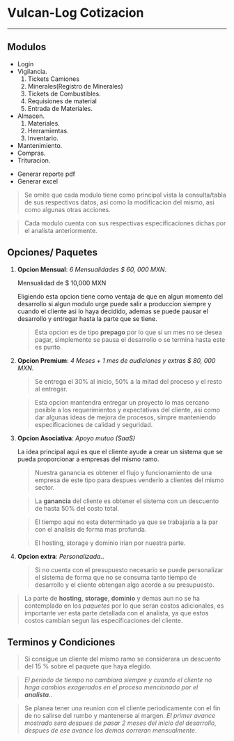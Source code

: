 # Vulcan-Log Cotizacion
------------
## Modulos
- Login
- Vigilancia.
    1. Tickets Camiones
    2. Minerales(Registro de Minerales)
    3. Tickets de Combustibles.
    4. Requisiones de material
    5. Entrada de Materiales.
- Almacen.
    1. Materiales.
    2. Herramientas.
    3. Inventario.
- Mantenimiento.
- Compras.
- Trituracion.
+ Generar reporte pdf
+ Generar excel
> Se omite que cada modulo tiene como principal vista la consulta/tabla de sus respectivos datos, asi como la modificacion del mismo, asi como algunas otras acciones.

> Cada modulo cuenta con sus respectivas especificaciones dichas por el analista anteriormente.
## Opciones/ Paquetes
1. **Opcion Mensual**: *6 Mensualidades $ 60, 000 MXN*.
    
    Mensualidad de $ 10,000 MXN

    Eligiendo esta opcion tiene como ventaja de que en algun momento del desarrollo si algun modulo urge puede salir a produccion siempre y cuando el cliente asi lo haya decidido, ademas se puede pausar el desarrollo y entregar hasta la parte que se tiene.
    
    > Esta opcion es de tipo **prepago** por lo que si un mes no se desea pagar, simplemente se pausa el desarrollo o se termina hasta este es punto.
2. **Opcion Premium**: *4 Meses + 1 mes de audiciones y extras $ 80, 000 MXN*.
    > Se entrega el 30% al inicio, 50% a la mitad del proceso y el resto al entregar.

    > Esta opcion mantendra entregar un proyecto lo mas cercano posible a los requerimientos y expectativas del cliente, asi como dar algunas ideas de mejora de procesos, simpre manteniendo especificaciones de calidad y seguridad.
3. **Opcion Asociativa**: *Apoyo mutuo (SaaS)*
    
    La idea principal aqui es que el cliente ayude a crear un sistema que se pueda proporcionar a empresas del mismo ramo. 
    
    > Nuestra ganancia es obtener el flujo y funcionamiento de una empresa de este tipo para despues venderlo a clientes del mismo sector.
    
    > La **ganancia** del cliente es obtener el sistema con un descuento de hasta 50% del costo total.
    
    > El tiempo aqui no esta determinado ya que se trabajaria a la par con el analisis de forma mas profunda.
    
    > El hosting, storage y dominio irian por nuestra parte.

4. **Opcion extra**: *Personalizada.*.
    > Si no cuenta con el presupuesto necesario se puede personalizar el sistema de forma que no se consuma tanto tiempo de desarrollo y el cliente obtengan algo acorde a su presupuesto.

> La parte de **hosting**, **storage**, **dominio** y demas aun no se ha contemplado en los *paquetes* por lo que seran costos adicionales, es importante ver esta parte detallada con el analista, ya que estos costos cambian segun las especificaciones del cliente.

## Terminos y Condiciones
> Si consigue un cliente del mismo ramo se considerara un descuento del 15 % sobre el paquete que haya elegido.

> *El periodo de tiempo no cambiara siempre y cuando el cliente no haga cambios exagerados en el proceso mencionado por el **analista**.*.

> Se planea tener una reunion con el cliente periodicamente con el fin de no salirse del rumbo y mantenerse al margen. *El primer avance mostrado sera despues de pasar 2 meses del inicio del desarrollo, despues de ese avance los demas correran mensualmente*.